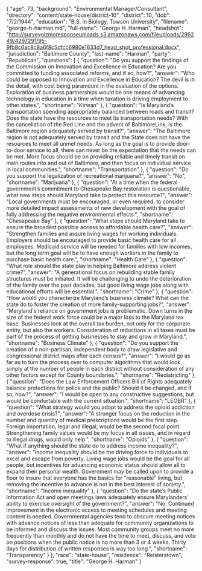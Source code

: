 {
  "age": 73,
  "background": "Environmental Manager/Consultant",
  "directory": "content/state-house/district-10",
  "district": 10,
  "dob": "7/2/1944",
  "education": "B.S. in Biology, Towson University",
  "filename": "george-h-harman.md",
  "full-name": "George H. Harman",
  "headshot": "http://surveygizmoresponseuploads.s3.amazonaws.com/fileuploads/296249/4297291/95-9fb8c6ac8c8a6f8c5dfcc6980e1633d7_head_shot_professional.docx",
  "jurisdiction": "Baltimore County",
  "last-name": "Harman",
  "party": "Republican",
  "questions": [
    {
      "question": "Do you support the findings of the Commission on Innovation and Excellence in Education? Are you committed to funding associated reforms, and if so, how?",
      "answer": "Who could be opposed to Innovation and Excellence in Education? The devil is in the detail, with cost being paramount in the evaluation of the options. Exploration of business partnerships would be one means of advancing technology in education in a time when taxation is driving employment to other states.",
      "shortname": "Kirwan"
    },
    {
      "question": "Is Maryland’s transportation spending appropriately balanced between roads and transit? Does the state have the resources to meet its transportation needs? With the cancellation of the Red Line and the advent of BaltimoreLink, is the Baltimore region adequately served by transit?",
      "answer": "The Baltimore region is not adequately served by transit and the State does not have the resources to meet all unmet needs. As long as the goal is to provide door-to-door service to all, there can never be the expectation that the needs can be met. More focus should be on providing reliable and timely transit on main routes into and out of Baltimore, and then focus on individual service in local communities.",
      "shortname": "Transportation"
    },
    {
      "question": "Do you support the legalization of recreational marijuana?",
      "answer": "No",
      "shortname": "Marijuana"
    },
    {
      "question": "At a time when the federal government’s commitment to Chesapeake Bay restoration is questionable, what new steps should Maryland take to protect this resource?",
      "answer": "Local governments must be encouraged, or even required, to consider more detailed impact assessments of new development with the goal of fully addressing the negative environmental effects.",
      "shortname": "Chesapeake Bay"
    },
    {
      "question": "What steps should Maryland take to ensure the broadest possible access to affordable health care?",
      "answer": "Strengthen families and assure living wages for working individuals. Employers should be encouraged to provide basic health care for all employees. Medicaid service will be needed for families with low incomes, but the long term goal will be to have enough workers in the family to purchase basic health care.",
      "shortname": "Health Care"
    },
    {
      "question": "What role should the state play in helping Baltimore address violent crime?",
      "answer": "A generational focus on rebuilding stable family structures must be initiated. It will be challenging to undo the deterioration of the family over the past decades, but good living wage jobs along with educational efforts will be essential.",
      "shortname": "Crime"
    },
    {
      "question": "How would you characterize Maryland’s business climate? What can the state do to foster the creation of more family-supporting jobs?",
      "answer": "Maryland's reliance on government jobs is problematic. Down turns in the size of the federal work force could be a major loss to the Maryland tax base. Businesses look at the overall tax burden, not only for the corporate entity, but also the workers. Consideration of reductions in all taxes must be part of the process of getting businesses to stay and grow in Maryland.",
      "shortname": "Business Climate"
    },
    {
      "question": "Do you support the creation of a non-partisan, independent body to draw legislative and congressional district maps after each census?",
      "answer": "I would go as far as to turn the process over to computer algorithms that would look simply at the number of people in each district without consideration of any other factors except for County boundaries.",
      "shortname": "Redistricting"
    },
    {
      "question": "Does the Law Enforcement Officers Bill of Rights adequately balance protections for police and the public? Should it be changed, and if so, how?",
      "answer": "I would be open to any constructive suggestions, but would be comfortable with the current situation.",
      "shortname": "LEOBR"
    },
    {
      "question": "What strategy would you adopt to address the opioid addiction and overdose crisis?",
      "answer": "A stronger focus on the reduction in the number and quantity of medical prescriptions would be the first step. Foreign importation, legal and illegal, would be the second focal point. Strengthening family values would be my focus in all issues, and in regard to illegal drugs, would only help.",
      "shortname": "Opioids"
    },
    {
      "question": "What if anything should the state do to address income inequality?",
      "answer": "Income inequality should be the driving force to individuals to excel and escape from poverty. Living wage jobs would be the goal for all people, but incentives for advancing economic status should allow all to expand their personal wealth. Government may be called upon to provide a floor to insure that everyone has the basics for \"reasonable\" living, but removing the incentive to advance is not in the best interest of society.",
      "shortname": "Income inequality"
    },
    {
      "question": "Do the state’s Public Information Act and open meetings laws adequately ensure Marylanders’ ability to exercise oversight of the government?",
      "answer": "No. Continued improvement in the electronic access to meeting schedules and meeting content is needed. Governmental agencies tend to obscure meeting notices with advance notices of less than adequate for community organizations to be informed and discuss the issues. Most community groups meet no more frequently than monthly and do not have the time to meet, discuss, and vote on positions when the public notice is no more than 3 or 4 weeks. Thirty days for distribution of written responses is way too long.",
      "shortname": "Transparency"
    }
  ],
  "race": "state-house",
  "residence": "Reisterstown",
  "survey-response": true,
  "title": "George H. Harman"
}
